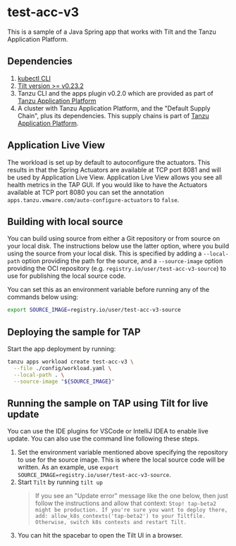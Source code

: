 # test-acc-v3

This is a sample of a Java Spring app that works with Tilt and the Tanzu Application Platform.

## Dependencies
1. [kubectl CLI](https://kubernetes.io/docs/tasks/tools/)
2. [Tilt version >= v0.23.2](https://docs.tilt.dev/install.html)
3. Tanzu CLI and the apps plugin v0.2.0 which are provided as part of [Tanzu Application Platform](https://network.tanzu.vmware.com/products/tanzu-application-platform)
4. A cluster with Tanzu Application Platform, and the "Default Supply Chain", plus its dependencies. This supply chains is part of [Tanzu Application Platform](https://network.tanzu.vmware.com/products/tanzu-application-platform).

## Application Live View
The workload is set up by default to autoconfigure the actuators. This results in that the Spring Actuators are available at TCP port 8081 and will be used by Application Live View.
Application Live View allows you see all health metrics in the TAP GUI. If you would like to have the Actuators available at TCP port 8080 you can set the
annotation `apps.tanzu.vmware.com/auto-configure-actuators` to `false`.

## Building with local source

You can build using source from either a Git repository or from source on your local disk.
The instructions below use the latter option, where you build using the source from your local disk.
This is specified by adding a `--local-path` option providing the path for the source, and a `--source-image` option providing the OCI repository (e.g. `registry.io/user/test-acc-v3-source`) to use for publishing the local source code.

You can set this as an environment variable before running any of the commands below using: 

```sh
export SOURCE_IMAGE=registry.io/user/test-acc-v3-source
```

## Deploying the sample for TAP

Start the app deployment by running:

```sh
tanzu apps workload create test-acc-v3 \
  --file ./config/workload.yaml \
  --local-path . \
  --source-image "${SOURCE_IMAGE}"
```

## Running the sample on TAP using Tilt for live update

You can use the IDE plugins for VSCode or IntelliJ IDEA to enable live update. You can also use the command line following these steps.

1. Set the environment variable mentioned above specifying the repository to use for the source image. This is where the local source code will be written. As an example, use `export SOURCE_IMAGE=registry.io/user/test-acc-v3-source`.
2. Start `Tilt` by running `tilt up`
    > If you see an "Update error" message like the one below, then just follow the instructions and allow that context:
        ```
        Stop! tap-beta2 might be production.
        If you're sure you want to deploy there, add:
            allow_k8s_contexts('tap-beta2')
        to your Tiltfile. Otherwise, switch k8s contexts and restart Tilt.
        ```
3. You can hit the spacebar to open the Tilt UI in a browser. 
